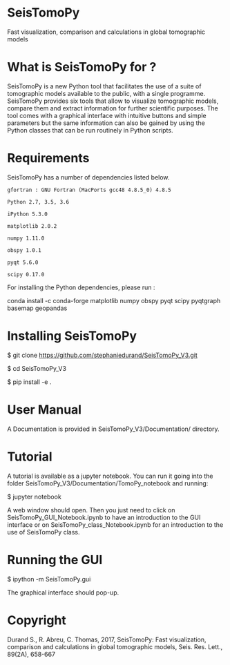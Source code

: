# SeisTomoPy

Fast visualization, comparison and calculations in global tomographic models

# What is SeisTomoPy for ?

SeisTomoPy is a new Python tool that facilitates the use of a suite of tomographic models available to the public, with a single programme. SeisTomoPy provides six tools that allow to visualize tomographic models, compare them and extract information for further scientific purposes. The tool comes with a graphical interface with intuitive buttons and simple parameters but the same information can also be gained by using the Python classes that can be run routinely in Python scripts.

# Requirements

SeisTomoPy has a number of dependencies listed below.

    gfortran : GNU Fortran (MacPorts gcc48 4.8.5_0) 4.8.5

    Python 2.7, 3.5, 3.6

    iPython 5.3.0

    matplotlib 2.0.2

    numpy 1.11.0

    obspy 1.0.1

    pyqt 5.6.0

    scipy 0.17.0

For installing the Python dependencies, please run :

conda install -c conda-forge matplotlib numpy obspy pyqt scipy pyqtgraph basemap geopandas

# Installing SeisTomoPy

$ git clone https://github.com/stephaniedurand/SeisTomoPy_V3.git

$ cd SeisTomoPy_V3

$ pip install -e .

# User Manual

A Documentation is provided in SeisTomoPy_V3/Documentation/ directory.

# Tutorial

A tutorial is available as a jupyter notebook. You can run it going into the folder SeisTomoPy_V3/Documentation/TomoPy_notebook and running:

$ jupyter notebook

A web window should open. Then you just need to click on SeisTomoPy_GUI_Notebook.ipynb to have an introduction to the GUI interface or on SeisTomoPy_class_Notebook.ipynb for an introduction to the use of SeisTomoPy class.

# Running the GUI

$ ipython -m SeisTomoPy.gui

The graphical interface should pop-up.

# Copyright

Durand S., R. Abreu, C. Thomas, 2017, SeisTomoPy: Fast visualization, comparison and calculations in global tomographic models, Seis. Res. Lett., 89(2A), 658-667
